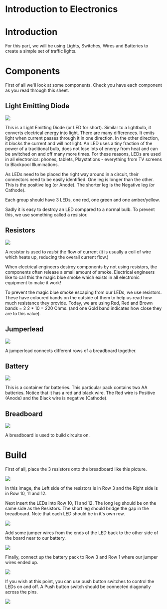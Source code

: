 
Introduction to Electronics
===========================

# Introduction

For this part, we will be using Lights, Switches, Wires and Batteries to create a simple set of traffic lights.

# Components

First of all we'll look at some components. Check you have each component as you read through this sheet.

## Light Emitting Diode

![](../images/led.jpg)

This is a Light Emitting Diode (or LED for short). Similar to a lightbulb, it converts electrical energy into light. There are many differences. It emits light when current passes through it in one direction. In the other direction, it blocks the current and will not light. An LED uses a tiny fraction of the power of a traditional bulb, does not lose lots of energy from heat and can be switched on and off many more times. For these reasons, LEDs are used in all electronics: phones, tablets, Playstations - everything from TV screens to Blackpool Illuminations.

As LEDs need to be placed the right way around in a circuit, their connectors need to be easily identified. One leg is longer than the other. This is the positive leg (or Anode). The shorter leg is the Negative leg (or Cathode).

Each group should have 3 LEDs, one red, one green and one amber/yellow.

Sadly it is easy to destroy an LED compared to a normal bulb. To prevent this, we use something called a resistor.

## Resistors
![](../images/resistor.jpg)

A resistor is used to *resist* the flow of current (it is usually a coil of wire which heats up, reducing the overall current flow.)

When electrical engineers destroy components by not using resistors, the components often release a small amount of smoke. Electrical engineers like to call this the magic blue smoke which exists in all electronic equipment to make it work!

To prevent the magic blue smoke escaping from our LEDs, we use resistors. These have coloured bands on the outside of them to help us read how much resistance they provide. Today, we are using Red, Red and Brown bands = 2 2 * 10 = 220 Ohms. (and one Gold band indicates how close they are to this value). 

## Jumperlead

![](../images/jumperlead.jpg)

A jumperlead connects different rows of a breadboard together.

## Battery

![](../images/battery.jpg)

This is a container for batteries. This particular pack contains two AA batteries. Notice that it has a red and black wire. The Red wire is Positive (Anode) and the Black wire is negative (Cathode).

## Breadboard

![](../images/breadboard.jpg)

A breadboard is used to build circuits on.

# Build

First of all, place the 3 resistors onto the breadboard like this picture.

![](../images/resistors_breadboard.jpg)

In this image, the Left side of the resistors is in Row 3 and the Right side is in Row 10, 11 and 12.

Next insert the LEDs into Row 10, 11 and 12. The long leg should be on the same side as the Resistors. The short leg should bridge the gap in the breadboard. Note that each LED should be in it's own row.

![](../images/leds_added.jpg)

Add some jumper wires from the ends of the LED back to the other side of the board near to our battery.

![](../images/jumper_wires_end_row.jpg)

Finally, connect up the battery pack to Row 3 and Row 1 where our jumper wires ended up.

![](../images/battery_pack_rotated.jpg)

If you wish at this point, you can use push button switches to control the LEDs on and off. A Push button switch should be connected diagonally across the pins.


![](../images/switch.jpg)
